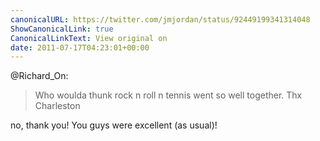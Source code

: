```yaml
---
canonicalURL: https://twitter.com/jmjordan/status/92449199341314048
ShowCanonicalLink: true
CanonicalLinkText: View original on
date: 2011-07-17T04:23:01+00:00
---
```

@Richard_On:

> Who woulda thunk rock n roll n tennis went so well together. Thx Charleston

no, thank you! You guys were excellent (as usual)!